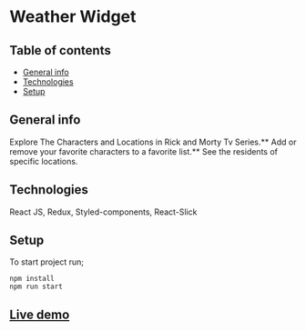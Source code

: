 # Weather Widget

## Table of contents

- [General info](#general-info)
- [Technologies](#technologies)
- [Setup](#Setup)

## General info

Explore The Characters and Locations in Rick and Morty Tv Series.**
Add or remove your favorite characters to a favorite list.**
See the residents of specific locations.

## Technologies

React JS, Redux, Styled-components, React-Slick

## Setup

To start project run;

```
npm install
npm run start
```

## [Live demo](https://rick-and-morty-gules.vercel.app/)
